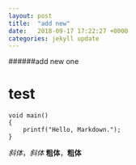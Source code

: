 ```yaml
---
layout: post
title:  "add new"
date:   2018-09-17 17:22:27 +0000
categories: jekyll update
---
```


######add new one

test
==================


	void main()
	{
		printf("Hello, Markdown.");
	}

*斜体*，_斜体_
**粗体**，__粗体__


